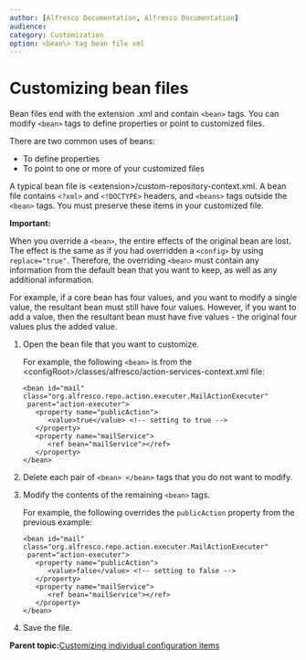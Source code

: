 ```yaml
---
author: [Alfresco Documentation, Alfresco Documentation]
audience: 
category: Customization
option: <bean\> tag bean file xml
---
```


# Customizing bean files

Bean files end with the extension .xml and contain `<bean>` tags. You can modify `<bean>` tags to define properties or point to customized files.

There are two common uses of beans:

-   To define properties
-   To point to one or more of your customized files

A typical bean file is <extension\>/custom-repository-context.xml. A bean file contains `<?xml>` and `<!DOCTYPE>` headers, and `<beans>` tags outside the `<bean>` tags. You must preserve these items in your customized file.

**Important:**

When you override a `<bean>`, the entire effects of the original bean are lost. The effect is the same as if you had overridden a `<config>` by using `replace="true"`. Therefore, the overriding `<bean>` must contain any information from the default bean that you want to keep, as well as any additional information.

For example, if a core bean has four values, and you want to modify a single value, the resultant bean must still have four values. However, if you want to add a value, then the resultant bean must have five values - the original four values plus the added value.

1.  Open the bean file that you want to customize.

    For example, the following `<bean>` is from the <configRoot\>/classes/alfresco/action-services-context.xml file:

    ```
    <bean id="mail" class="org.alfresco.repo.action.executer.MailActionExecuter" 
     parent="action-executer">
       <property name="publicAction">
          <value>true</value> <!-- setting to true -->
       </property>
       <property name="mailService">
          <ref bean="mailService"></ref>
       </property>
    </bean>
    ```

2.  Delete each pair of `<bean> </bean>` tags that you do not want to modify.

3.  Modify the contents of the remaining `<bean>` tags.

    For example, the following overrides the `publicAction` property from the previous example:

    ```
    <bean id="mail" class="org.alfresco.repo.action.executer.MailActionExecuter" 
     parent="action-executer">
       <property name="publicAction">
          <value>false</value> <!-- setting to false -->
       </property>
       <property name="mailService">
          <ref bean="mailService"></ref>
       </property>
    </bean>
    ```

4.  Save the file.


**Parent topic:**[Customizing individual configuration items](../concepts/default-files-config.md)

